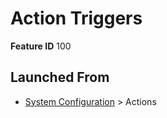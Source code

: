 # Action Triggers

**Feature ID** 100

## Launched From

- [System Configuration](System%20Configuration.md) > Actions











































































